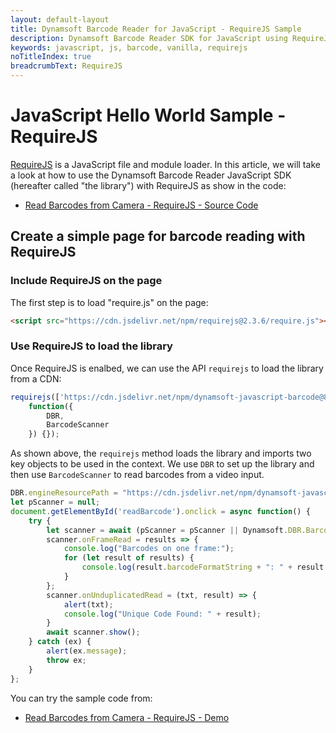 ```yaml
---
layout: default-layout
title: Dynamsoft Barcode Reader for JavaScript - RequireJS Sample
description: Dynamsoft Barcode Reader SDK for JavaScript using RequireJS
keywords: javascript, js, barcode, vanilla, requirejs
noTitleIndex: true
breadcrumbText: RequireJS
---
```


# JavaScript Hello World Sample - RequireJS

[RequireJS](https://requirejs.org/) is a JavaScript file and module loader. In this article, we will take a look at how to use the Dynamsoft Barcode Reader JavaScript SDK (hereafter called "the library") with RequireJS as show in the code:

* <a target = "_blank" href="https://github.com/Dynamsoft/barcode-reader-javascript-samples/blob/master/1.hello-world/">Read Barcodes from Camera - RequireJS - Source Code</a>

## Create a simple page for barcode reading with RequireJS

### Include RequireJS on the page

The first step is to load "require.js" on the page:

```html
<script src="https://cdn.jsdelivr.net/npm/requirejs@2.3.6/require.js"></script>
```

### Use RequireJS to load the library

Once RequireJS is enalbed, we can use the API `requirejs` to load the library from a CDN:

```javascript
requirejs(['https://cdn.jsdelivr.net/npm/dynamsoft-javascript-barcode@8.6.3/dist/dbr.js'],
    function({
        DBR,
        BarcodeScanner
    }) {});
```

As shown above, the `requirejs` method loads the library and imports two key objects to be used in the context. We use `DBR` to set up the library and then use `BarcodeScanner` to read barcodes from a video input.

```javascript
DBR.engineResourcePath = "https://cdn.jsdelivr.net/npm/dynamsoft-javascript-barcode@8.6.3/dist/";
let pScanner = null;
document.getElementById('readBarcode').onclick = async function() {
    try {
        let scanner = await (pScanner = pScanner || Dynamsoft.DBR.BarcodeScanner.createInstance());
        scanner.onFrameRead = results => {
            console.log("Barcodes on one frame:");
            for (let result of results) {
                console.log(result.barcodeFormatString + ": " + result.barcodeText);
            }
        };
        scanner.onUnduplicatedRead = (txt, result) => {
            alert(txt);
            console.log("Unique Code Found: " + result);
        }
        await scanner.show();
    } catch (ex) {
        alert(ex.message);
        throw ex;
    }
};
```

You can try the sample code from:

* <a target = "_blank" href="https://demo.dynamsoft.com/Samples/DBR/JS/1.hello-world/">Read Barcodes from Camera - RequireJS - Demo</a>